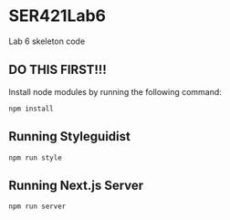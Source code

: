# SER421Lab6
Lab 6 skeleton code

## DO THIS FIRST!!!
Install node modules by running the following command:

`npm install`

## Running Styleguidist

`npm run style`

## Running Next.js Server

`npm run server`